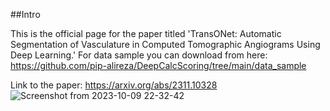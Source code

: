 ##Intro

This is the official page for the paper titled 'TransONet: Automatic Segmentation of Vasculature in Computed Tomographic Angiograms Using Deep Learning.'  For data sample you can download from here: https://github.com/pip-alireza/DeepCalcScoring/tree/main/data_sample

Link to the paper: https://arxiv.org/abs/2311.10328
![Screenshot from 2023-10-09 22-32-42](https://github.com/pip-alireza/TransOnet/assets/130691419/4aa26044-70e8-4474-b54d-feac64864efd)
